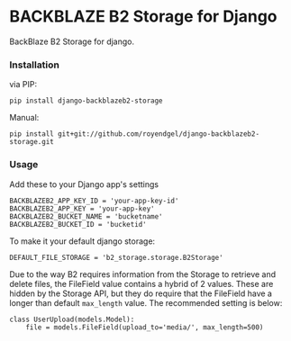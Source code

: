 BACKBLAZE B2 Storage for Django
================================

BackBlaze B2 Storage for django.

### Installation

via PIP:

    pip install django-backblazeb2-storage

Manual:

    pip install git+git://github.com/royendgel/django-backblazeb2-storage.git

### Usage

Add these to your Django app's settings

    BACKBLAZEB2_APP_KEY_ID = 'your-app-key-id'
    BACKBLAZEB2_APP_KEY = 'your-app-key'
    BACKBLAZEB2_BUCKET_NAME = 'bucketname'
    BACKBLAZEB2_BUCKET_ID = 'bucketid'

To make it your default django storage:

    DEFAULT_FILE_STORAGE = 'b2_storage.storage.B2Storage'

Due to the way B2 requires information from the Storage to retrieve and delete files, the FileField value contains a hybrid of 2 values. These are hidden by the Storage API, but they do require that the FileField have a longer than default `max_length` value. The recommended setting is below:

    class UserUpload(models.Model):
        file = models.FileField(upload_to='media/', max_length=500)

